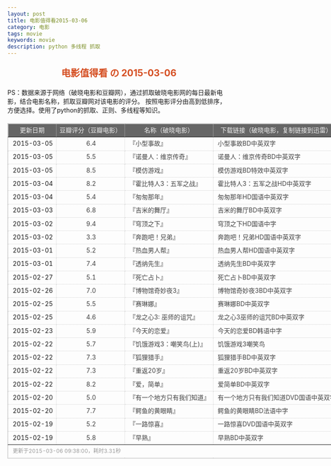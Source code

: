 ```yaml
---
layout: post
title: 电影值得看2015-03-06
category: 电影
tags: movie
keywords: movie 
description: python 多线程 抓取
---
```

<h2 style="text-align:center;color:#D54E21;margin:20px auto">电影值得看 の 2015-03-06</h2>
<div>PS：数据来源于网络（破晓电影和豆瓣网），通过抓取破晓电影网的每日最新电影，结合电影名称，抓取豆瓣网对该电影的评分。
按照电影评分由高到低排序，方便选择。使用了python的抓取、正则、多线程等知识。</div>
<table id="movietb">
	<thead>
		<tr>
			<td min-width="100px">更新日期</td>
			<td min-width="100px">豆瓣评分（豆瓣电影）</td>
			<td min-width="300px">名称（破晓电影）</td>
			<td>下载链接（破晓电影，复制链接到迅雷）</td>
		</tr>
	</thead>
	<tbody>
		<tr>
			<td>2015-03-05</td>
			<td style="color:#FF5138!important;text-align:center;"><a href="http://movie.douban.com/subject/25708029/" target="_blank">6.4</a></td>
			<td>『<a href="http://www.poxiao.com/movie/38146.html" target="_blank">小型事故</a>』</td>
			<td><a href="ftp://8:8@p13.poxiao.com:8202/[www.poxiao.com破晓电影]小型事故BD中英双字.rmvb" target="_blank">小型事故BD中英双字</a></td>
		</tr>
				<tr>
			<td>2015-03-05</td>
			<td style="color:#FF5138!important;text-align:center;"><a href="http://movie.douban.com/subject/24850017/" target="_blank">5.5</a></td>
			<td>『<a href="http://www.poxiao.com/movie/38145.html" target="_blank">诺曼人：维京传奇</a>』</td>
			<td><a href="ftp://7:7@p13.poxiao.com:8202/[www.poxiao.com破晓电影]诺曼人：维京传奇BD中英双字.rmvb" target="_blank">诺曼人：维京传奇BD中英双字</a></td>
		</tr>
				<tr>
			<td>2015-03-05</td>
			<td style="color:#FF5138!important;text-align:center;"><a href="http://movie.douban.com/subject/10463953/" target="_blank">8.5</a></td>
			<td>『<a href="http://www.poxiao.com/movie/38147.html" target="_blank">模仿游戏</a>』</td>
			<td><a href="ftp://1:1@p13.poxiao.com:8202/[www.poxiao.com破晓电影]模仿游戏BD特效中英双字.rmvb" target="_blank">模仿游戏BD特效中英双字</a></td>
		</tr>
				<tr>
			<td>2015-03-04</td>
			<td style="color:#FF5138!important;text-align:center;"><a href="http://movie.douban.com/subject/2973079/" target="_blank">8.2</a></td>
			<td>『<a href="http://www.poxiao.com/movie/38132.html" target="_blank">霍比特人3：五军之战</a>』</td>
			<td><a href="ftp://5:5@p13.poxiao.com:8202/[www.poxiao.com破晓电影]霍比特人3：五军之战HD中英双字.rmvb" target="_blank">霍比特人3：五军之战HD中英双字</a></td>
		</tr>
				<tr>
			<td>2015-03-04</td>
			<td style="color:#FF5138!important;text-align:center;"><a href="http://movie.douban.com/subject/25779218/" target="_blank">5.4</a></td>
			<td>『<a href="http://www.poxiao.com/movie/38133.html" target="_blank">匆匆那年</a>』</td>
			<td><a href="ftp://6:6@p13.poxiao.com:8202/[www.poxiao.com破晓电影]匆匆那年HD国语中英双字.rmvb" target="_blank">匆匆那年HD国语中英双字</a></td>
		</tr>
				<tr>
			<td>2015-03-03</td>
			<td style="color:#FF5138!important;text-align:center;"><a href="http://movie.douban.com/subject/24522866/" target="_blank">6.8</a></td>
			<td>『<a href="http://www.poxiao.com/movie/38120.html" target="_blank">吉米的舞厅</a>』</td>
			<td><a href="ftp://4:4@p13.poxiao.com:8202/[www.poxiao.com破晓电影]吉米的舞厅BD中英双字.rmvb" target="_blank">吉米的舞厅BD中英双字</a></td>
		</tr>
				<tr>
			<td>2015-03-02</td>
			<td style="color:#FF5138!important;text-align:center;"><a href="http://movie.douban.com/subject/26334244/" target="_blank">9.4</a></td>
			<td>『<a href="http://www.poxiao.com/movie/38118.html" target="_blank">穹顶之下</a>』</td>
			<td><a href="ftp://3:3@p13.poxiao.com:8202/[www.poxiao.com破晓电影]穹顶之下HD国语中字.rmvb" target="_blank">穹顶之下HD国语中字</a></td>
		</tr>
				<tr>
			<td>2015-03-02</td>
			<td style="color:#FF5138!important;text-align:center;"><a href="http://movie.douban.com/subject/26274910/" target="_blank">3.3</a></td>
			<td>『<a href="http://www.poxiao.com/movie/38119.html" target="_blank">奔跑吧！兄弟</a>』</td>
			<td><a href="ftp://2:2@p13.poxiao.com:8202/[www.poxiao.com破晓电影]奔跑吧！兄弟HD国语中英双字.rmvb" target="_blank">奔跑吧！兄弟HD国语中英双字</a></td>
		</tr>
				<tr>
			<td>2015-03-01</td>
			<td style="color:#FF5138!important;text-align:center;"><a href="http://movie.douban.com/subject/25806698/" target="_blank">5.2</a></td>
			<td>『<a href="http://www.poxiao.com/movie/38114.html" target="_blank">热血男人帮</a>』</td>
			<td><a href="ftp://8:8@p13.poxiao.com:8202/[www.poxiao.com破晓电影]热血男人帮HD国语中英双字.rmvb" target="_blank">热血男人帮HD国语中英双字</a></td>
		</tr>
				<tr>
			<td>2015-03-01</td>
			<td style="color:#FF5138!important;text-align:center;"><a href="http://movie.douban.com/subject/21319853/" target="_blank">7.4</a></td>
			<td>『<a href="http://www.poxiao.com/movie/38115.html" target="_blank">透纳先生</a>』</td>
			<td><a href="ftp://1:1@p13.poxiao.com:8202/[www.poxiao.com破晓电影]透纳先生BD中英双字.rmvb" target="_blank">透纳先生BD中英双字</a></td>
		</tr>
				<tr>
			<td>2015-02-27</td>
			<td style="color:#FF5138!important;text-align:center;"><a href="http://movie.douban.com/subject/3014399/" target="_blank">5.1</a></td>
			<td>『<a href="http://www.poxiao.com/movie/38113.html" target="_blank">死亡占卜</a>』</td>
			<td><a href="ftp://7:7@p13.poxiao.com:8202/[www.poxiao.com破晓电影]死亡占卜BD中英双字.rmvb" target="_blank">死亡占卜BD中英双字</a></td>
		</tr>
				<tr>
			<td>2015-02-26</td>
			<td style="color:#FF5138!important;text-align:center;"><a href="http://movie.douban.com/subject/21349734/" target="_blank">7.0</a></td>
			<td>『<a href="http://www.poxiao.com/movie/38101.html" target="_blank">博物馆奇妙夜3</a>』</td>
			<td><a href="ftp://6:6@p13.poxiao.com:8202/[www.poxiao.com破晓电影]博物馆奇妙夜3BD中英双字.rmvb" target="_blank">博物馆奇妙夜3BD中英双字</a></td>
		</tr>
				<tr>
			<td>2015-02-25</td>
			<td style="color:#FF5138!important;text-align:center;"><a href="http://movie.douban.com/subject/3112738/" target="_blank">5.5</a></td>
			<td>『<a href="http://www.poxiao.com/movie/38099.html" target="_blank">赛琳娜</a>』</td>
			<td><a href="ftp://4:4@p13.poxiao.com:8202/[www.poxiao.com破晓电影]赛琳娜BD中英双字.rmvb" target="_blank">赛琳娜BD中英双字</a></td>
		</tr>
				<tr>
			<td>2015-02-25</td>
			<td style="color:#FF5138!important;text-align:center;"><a href="http://movie.douban.com/subject/26306929/" target="_blank">4.6</a></td>
			<td>『<a href="http://www.poxiao.com/movie/38100.html" target="_blank">龙之心3: 巫师的诅咒</a>』</td>
			<td><a href="ftp://5:5@p13.poxiao.com:8202/[www.poxiao.com破晓电影]龙之心3巫师的诅咒BD中英双字.rmvb" target="_blank">龙之心3巫师的诅咒BD中英双字</a></td>
		</tr>
				<tr>
			<td>2015-02-23</td>
			<td style="color:#FF5138!important;text-align:center;"><a href="http://movie.douban.com/subject/25828521/" target="_blank">5.9</a></td>
			<td>『<a href="http://www.poxiao.com/movie/38098.html" target="_blank">今天的恋爱</a>』</td>
			<td><a href="ftp://5:5@p13.poxiao.com:8202/[www.poxiao.com破晓电影]今天的恋爱BD韩语中字.rmvb" target="_blank">今天的恋爱BD韩语中字</a></td>
		</tr>
				<tr>
			<td>2015-02-22</td>
			<td style="color:#FF5138!important;text-align:center;"><a href="http://movie.douban.com/subject/6533054/" target="_blank">5.7</a></td>
			<td>『<a href="http://www.poxiao.com/movie/38095.html" target="_blank">饥饿游戏3：嘲笑鸟(上)</a>』</td>
			<td><a href="ftp://4:4@p13.poxiao.com:8202/[www.poxiao.com破晓电影]饥饿游戏3嘲笑鸟(上)BD中英双字.rmvb" target="_blank">饥饿游戏3嘲笑鸟</a></td>
		</tr>
				<tr>
			<td>2015-02-22</td>
			<td style="color:#FF5138!important;text-align:center;"><a href="http://movie.douban.com/subject/3011022/" target="_blank">7.3</a></td>
			<td>『<a href="http://www.poxiao.com/movie/38097.html" target="_blank">狐狸猎手</a>』</td>
			<td><a href="ftp://1:1@p13.poxiao.com:8202/[www.poxiao.com破晓电影]狐狸猎手BD中英双字.rmvb" target="_blank">狐狸猎手BD中英双字</a></td>
		</tr>
				<tr>
			<td>2015-02-22</td>
			<td style="color:#FF5138!important;text-align:center;"><a href="http://movie.douban.com/subject/25870084/" target="_blank">7.3</a></td>
			<td>『<a href="http://www.poxiao.com/movie/38012.html" target="_blank">重返20岁</a>』</td>
			<td><a href="ftp://3:3@p13.poxiao.com:8202/[www.poxiao.com破晓电影]重返20岁BD中英双字.rmvb" target="_blank">重返20岁BD中英双字</a></td>
		</tr>
				<tr>
			<td>2015-02-22</td>
			<td style="color:#FF5138!important;text-align:center;"><a href="http://movie.douban.com/subject/20441632/" target="_blank">8.2</a></td>
			<td>『<a href="http://www.poxiao.com/movie/38096.html" target="_blank">爱，简单</a>』</td>
			<td><a href="ftp://2:2@p13.poxiao.com:8202/[www.poxiao.com破晓电影]爱简单BD中英双字.rmvb" target="_blank">爱简单BD中英双字</a></td>
		</tr>
				<tr>
			<td>2015-02-20</td>
			<td style="color:#FF5138!important;text-align:center;"><a href="http://movie.douban.com/subject/25858759/" target="_blank">5.0</a></td>
			<td>『<a href="http://www.poxiao.com/movie/38093.html" target="_blank">有一个地方只有我们知道</a>』</td>
			<td><a href="ftp://8:8@p13.poxiao.com:8202/[www.poxiao.com破晓电影]有一个地方只有我们知道DVD国语中英双字.rmvb" target="_blank">有一个地方只有我们知道DVD国语中英双字</a></td>
		</tr>
				<tr>
			<td>2015-02-20</td>
			<td style="color:#FF5138!important;text-align:center;"><a href="http://movie.douban.com/subject/20494466/" target="_blank">7.7</a></td>
			<td>『<a href="http://www.poxiao.com/movie/38091.html" target="_blank">鳄鱼的黄眼睛</a>』</td>
			<td><a href="ftp://7:7@p13.poxiao.com:8202/[www.poxiao.com破晓电影]鳄鱼的黄眼睛BD法语中字.rmvb" target="_blank">鳄鱼的黄眼睛BD法语中字</a></td>
		</tr>
				<tr>
			<td>2015-02-19</td>
			<td style="color:#FF5138!important;text-align:center;"><a href="http://movie.douban.com/subject/25880244/" target="_blank">5.2</a></td>
			<td>『<a href="http://www.poxiao.com/movie/38090.html" target="_blank">一路惊喜</a>』</td>
			<td><a href="ftp://6:6@p13.poxiao.com:8202/[www.poxiao.com破晓电影]一路惊喜DVD国语中英双字.rmvb" target="_blank">一路惊喜DVD国语中英双字</a></td>
		</tr>
				<tr>
			<td>2015-02-19</td>
			<td style="color:#FF5138!important;text-align:center;"><a href="http://movie.douban.com/subject/24750968/" target="_blank">5.8</a></td>
			<td>『<a href="http://www.poxiao.com/movie/38089.html" target="_blank">早熟</a>』</td>
			<td><a href="ftp://5:5@p13.poxiao.com:8202/[www.poxiao.com破晓电影]早熟BD中英双字.rmvb" target="_blank">早熟BD中英双字</a></td>
		</tr>
			</tbody>
	<tfoot>
		<tr>
			<td colspan="4">更新于2015-03-06 09:38:00，耗时3.31秒</td>
		</tr>
	</tfoot>
</table>	<style>
	#movietb {width:790px;border:1px #CCCCCC solid;font-size:14px;margin:20px auto;}
	#movietb td {border:1px #CCCCCC dotted;line-height:24px;vertical-align: middle;}
	#movietb a {text-decoration:none;color:#464646; text-shadow:0 1px 0 #F2F2F2;border:0!important}
	#movietb a:hover {text-decoration:underline;color:#D54E21;}
	#movietb tbody tr:hover{background:#CCC}
	#movietb thead {background-color:#666;color:#eee;text-align:center}
	#movietb tbody {text-align:left;}
	#movietb tbody td {padding-left:10px;}
	#movietb tfoot td,.size {padding-left: 10px;font-size:12px;color:#999}
</style>